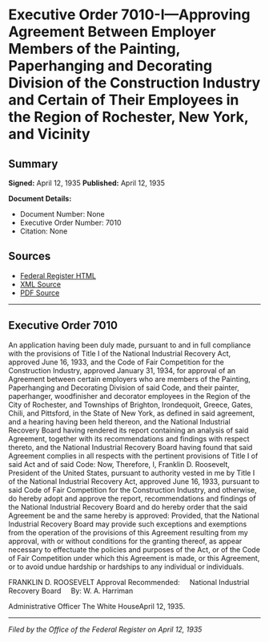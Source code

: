 # Executive Order 7010-I—Approving Agreement Between Employer Members of the Painting, Paperhanging and Decorating Division of the Construction Industry and Certain of Their Employees in the Region of Rochester, New York, and Vicinity

## Summary

**Signed:** April 12, 1935
**Published:** April 12, 1935

**Document Details:**
- Document Number: None
- Executive Order Number: 7010
- Citation: None

## Sources
- [Federal Register HTML](https://www.presidency.ucsb.edu/documents/executive-order-7010-i-approving-agreement-between-employer-members-the-painting)
- [XML Source](None)
- [PDF Source](None)

---

## Executive Order 7010

An application having been duly made, pursuant to and in full compliance with the provisions of Title I of the National Industrial Recovery Act, approved June 16, 1933, and the Code of Fair Competition for the Construction Industry, approved January 31, 1934, for approval of an Agreement between certain employers who are members of the Painting, Paperhanging and Decorating Division of said Code, and their painter, paperhanger, woodfinisher and decorator employees in the Region of the City of Rochester, and Townships of Brighton, Irondequoit, Greece, Gates, Chili, and Pittsford, in the State of New York, as defined in said agreement, and a hearing having been held thereon, and the National Industrial Recovery Board having rendered its report containing an analysis of said Agreement, together with its recommendations and findings with respect thereto, and the National Industrial Recovery Board having found that said Agreement complies in all respects with the pertinent provisions of Title I of said Act and of said Code:
Now, Therefore, I, Franklin D. Roosevelt, President of the United States, pursuant to authority vested in me by Title I of the National Industrial Recovery Act, approved June 16, 1933, pursuant to said Code of Fair Competition for the Construction Industry, and otherwise, do hereby adopt and approve the report, recommendations and findings of the National Industrial Recovery Board and do hereby order that the said Agreement be and the same hereby is approved:
Provided, that the National Industrial Recovery Board may provide such exceptions and exemptions from the operation of the provisions of this Agreement resulting from my approval, with or without conditions for the granting thereof, as appear necessary to effectuate the policies and purposes of the Act, or of the Code of Fair Competition under which this Agreement is made, or this Agreement, or to avoid undue hardship or hardships to any individual or individuals.

FRANKLIN D. ROOSEVELT
Approval Recommended:     National Industrial Recovery Board     By: W. A. Harriman          

Administrative Officer
The White HouseApril 12, 1935.

---

*Filed by the Office of the Federal Register on April 12, 1935*
